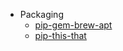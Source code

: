 - Packaging 
    - [pip-gem-brew-apt](software_packaging.md)
    - [pip-this-that](software-packaging/README.md)
